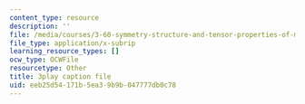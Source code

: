 ```yaml
---
content_type: resource
description: ''
file: /media/courses/3-60-symmetry-structure-and-tensor-properties-of-materials-fall-2005/eeb25d54171b5ea39b9b047777db0c78_THTQT2aykaA.vtt
file_type: application/x-subrip
learning_resource_types: []
ocw_type: OCWFile
resourcetype: Other
title: 3play caption file
uid: eeb25d54-171b-5ea3-9b9b-047777db0c78
---
```

